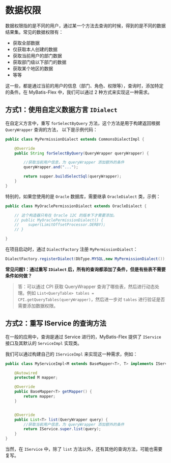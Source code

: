 # 数据权限

数据权限指的是不同的用户，通过某一个方法去查询的时候，得到的是不同的数据结果集。常见的数据权限有：

- 获取全部数据
- 仅获取本人创建的数据
- 获取当前用户的部门数据
- 获取部门级以下部门的数据
- 获取某个地区的数据
- 等等

这一些，都是通过当前的用户的信息（部门、角色、权限等），查询时，添加特定的条件。在 MyBatis-Flex 中，我们可以通过 2 种方式来实现这一种需求。

## 方式1：使用自定义数据方言 `IDialect` 

在自定义方言中，重写 `forSelectByQuery` 方法，这个方法是用于构建返回根据 `QueryWrapper` 查询的方法， 以下是示例代码：

```java
public class MyPermissionDialect extends CommonsDialectImpl {

    @Override
    public String forSelectByQuery(QueryWrapper queryWrapper) {

        //获取当前用户信息，为 queryWrapper 添加额外的条件
        queryWrapper.and("...");

        return supper.buildSelectSql(queryWrapper);
    }
}
```

特别的，如果您使用的是 `Oracle` 数据库，需要继承 `OracleDialect` 类，示例：

```java
public class MyOraclePermissionDialect extends OracleDialect {

    // 这个构造器只有在 Oracle 12C 的版本下才需要添加。
    // public MyOraclePermissionDialect() {
    //    super(LimitOffsetProcessor.DERBY);
    // }

}
```

在项目启动时，通过 `DialectFactory` 注册 `MyPermissionDialect`：

```java
DialectFactory.registerDialect(DbType.MYSQL,new MyPermissionDialect());
```

**常见问题1：通过重写 `IDialect` 后，所有的查询都添加了条件，但是有些表不需要条件如何做？**

>答：可以通过 CPI 获取 QueryWrapper 查询了哪些表，然后进行动态处理。例如 `List<QueryTable> tables = CPI.getQueryTables(queryWrapper)`，然后进一步对
> `tables` 进行验证是否需要添加数据权限。

## 方式2：重写 IService 的查询方法

在一般的应用中，查询是通过 Service 进行的，MyBatis-Flex 提供了 `IService` 接口及其默认的 `ServiceImpl` 实现类。

我们可以通过构建自己的 `IServiceImpl` 来实现这一种需求，例如：

```java
public class MyServiceImpl<M extends BaseMapper<T>, T> implements IService<T> {

    @Autowired
    protected M mapper;

    @Override
    public BaseMapper<T> getMapper() {
        return mapper;
    }


    @Override
    public List<T> list(QueryWrapper query) {
        //获取当前用户信息，为 queryWrapper 添加额外的条件
        return IService.super.list(query);
    }
}
```
当然，在 `IService` 中，除了 `list` 方法以外，还有其他的查询方法，可能也需要复写。

